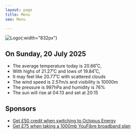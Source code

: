 ```yaml
---
layout: page
title: Menu
seo: Menu

---
```


![Logo](/images/logo.jpg){:width="832px"}

<!-- weather_marker starts -->
## On Sunday, 20 July 2025

- The average temperature today is 20.66˚C,
- With highs of 21.27˚C and lows of 19.84˚C,
- It may feel like 20.77˚C with scattered clouds
- The wind speed is 2.57m/s and visibility is 10000m
- The pressure is 997hPa and humidity is 76%
- The sun will rise at 04:13 and set at 20:15

<!-- weather_marker ends -->

## Sponsors

- [Get £50 credit when switching to Octopus Energy](https://bit.ly/3oD1nnS)
- [Get £75 when taking a 1000mb YouFibre broadband plan](https://aklam.io/91zWhU?)
